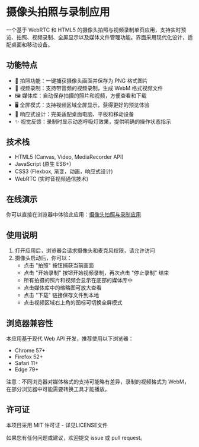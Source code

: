 # 摄像头拍照与录制应用

一个基于 WebRTC 和 HTML5 的摄像头拍照与视频录制单页应用，支持实时预览、拍照、视频录制、全屏显示以及媒体文件管理功能。界面采用现代化设计，适配桌面和移动设备。

## 功能特点

- 📸 拍照功能：一键捕获摄像头画面并保存为 PNG 格式图片
- 🎥 视频录制：支持带音频的视频录制，生成 WebM 格式视频文件
- 🖼️ 媒体库：自动保存拍摄的照片和视频，方便查看和下载
- 🖥️ 全屏模式：支持视频区域全屏显示，获得更好的预览体验
- 📱 响应式设计：完美适配桌面电脑、平板和移动设备
- ✨ 视觉反馈：录制时显示动态呼吸灯效果，提供明确的操作状态指示

## 技术栈

- HTML5 (Canvas, Video, MediaRecorder API)
- JavaScript (原生 ES6+)
- CSS3 (Flexbox, 渐变，动画，响应式设计)
- WebRTC (实时音视频通信技术)

## 在线演示

你可以直接在浏览器中体验此应用：[摄像头拍照与录制应用](https://llllldfn.github.io/myweb/)

## 使用说明

1. 打开应用后，浏览器会请求摄像头和麦克风权限，请允许访问
2. 摄像头启动后，你可以：
   - 点击 "拍照" 按钮捕获当前画面
   - 点击 "开始录制" 按钮开始视频录制，再次点击 "停止录制" 结束
   - 所有拍摄的照片和视频会显示在底部的媒体库中
   - 点击媒体库中的缩略图可放大查看
   - 点击 "下载" 链接保存文件到本地
   - 点击视频区域右上角的图标可切换全屏模式

## 浏览器兼容性

本应用基于现代 Web API 开发，推荐使用以下浏览器：

- Chrome 57+
- Firefox 52+
- Safari 11+
- Edge 79+

注意：不同浏览器对媒体格式的支持可能略有差异，录制的视频格式为 WebM，在部分浏览器中可能需要转换工具才能播放。

## 许可证

本项目采用 MIT 许可证 - 详见LICENSE文件

如果您有任何问题或建议，欢迎提交 issue 或 pull request。
